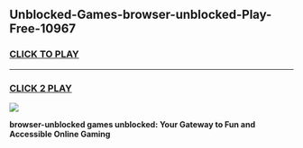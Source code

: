 
## Unblocked-Games-browser-unblocked-Play-Free-10967
<h3>
<a href="https://premium76.site?title=browser-unblocked&ref=10A">CLICK TO PLAY</a></h3>
<hr>

<h3>
<a href="https://premium76.site?title=browser-unblocked&ref=10A">CLICK 2 PLAY</a>
  
</h3>

<a href="https://premium76.site?title=browser-unblocked&ref=10A"><img src="https://clearcache.store/games.png"></a>


**browser-unblocked games unblocked: Your Gateway to Fun and Accessible Online Gaming**

